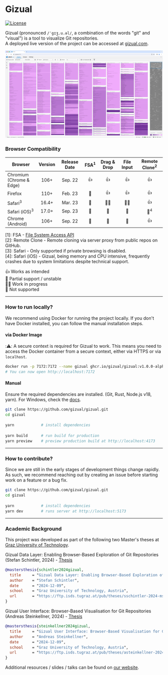 # Gizual

[![License](https://img.shields.io/badge/License-Apache_2.0-blue.svg)](https://opensource.org/licenses/Apache-2.0)

Gizual (pronounced `/ˈgɪʒ.u.əl/`, a combination of the words "git" and "visual") is a tool to visualize Git repositories.  
A deployed live version of the project can be accessed at [gizual.com](https://www.gizual.com).

![Gizual Screenshot](./docs/images/screenshot.png)

### Browser Compatibility

| Browser                      | Version | Release Date | FSA<sup>1</sup> | Drag & Drop | File Input | Remote Clone<sup>2</sup> |
| ---------------------------- | :-----: | :----------: | :-------------: | :---------: | :--------: | :----------------------: |
| Chromium<br/>(Chrome & Edge) |  106+   |   Sep. 22    |       👍        |     👍      |     👍     |            👍            |
| Firefox                      |  110+   |   Feb. 23    |       🚫        |     👍      |     👍     |            👍            |
| Safari<sup>3</sup>           |  16.4+  |   Mar. 23    |       🚫        |     👨‍💻      |     👨‍💻     |            👍            |
| Safari (iOS)<sup>3</sup>     |  17.0+  |   Sep. 23    |       🚫        |     🚫      |     🚫     |      🚧<sup>4</sup>      |
| Chrome (Android)             |  106+   |   Sep. 22    |       🚫        |     🚫      |     🚫     |            👍            |

[1]: FSA - [File System Access API](https://developer.mozilla.org/en-US/docs/Web/API/File_System_Access_API)  
[2]: Remote Clone - Remote cloning via server proxy from public repos on GitHub.  
[3]: Safari - Only supported if private browsing is disabled.  
[4]: Safari (iOS) - Gizual, being memory and CPU intensive, frequently crashes due to system limitations despite technical support.

👍 Works as intended  
🚧 Partial support / unstable  
👨‍💻 Work in progress  
🚫 Not supported

---

### How to run locally?

We recommend using Docker for running the project locally. If you don't have Docker installed, you can follow the manual installation steps.

#### via Docker Image

::warning:: A secure context is required for Gizual to work. This means you need to access the Docker container from a secure context, either via HTTPS or via `localhost`.

```bash
docker run -p 7172:7172 --name gizual ghcr.io/gizual/gizual:v1.0.0-alpha.20
# You can now open http://localhost:7172
```

#### Manual

Ensure the required dependencies are installed. (Git, Rust, Node.js v18, yarn). For Windows, check the [docs](./docs/dep-install-windows.md).

```bash
git clone https://github.com/gizual/gizual.git
cd gizual

yarn            # install dependencies

yarn build      # run build for production
yarn preview    # preview production build at http://localhost:4173
```

---

### How to contribute?

Since we are still in the early stages of development things change rapidly. As such, we recommend reaching out by creating an issue before starting work on a feature or a bug fix.

```bash
git clone https://github.com/gizual/gizual.git
cd gizual

yarn            # install dependencies
yarn dev        # runs server at http://localhost:5173
```

---

### Academic Background

This project was developed as part of the following two Master's theses at [Graz University of Technology](https://tugraz.at).

Gizual Data Layer: Enabling Browser-Based Exploration of Git Repositories (Stefan Schintler, 2024) - [Thesis](https://ftp.isds.tugraz.at/pub/theses/sschintler-2024-msc.pdf)

```bibtex
@mastersthesis{schintler2024gizual,
  title     = "Gizual Data Layer: Enabling Browser-Based Exploration of Git Repositories",
  author    = "Stefan Schintler",
  date      = "2024-12-09",
  school    = "Graz University of Technology, Austria",
  url       = "https://ftp.isds.tugraz.at/pub/theses/sschintler-2024-msc.pdf"
}
```

Gizual User Interface: Browser-Based Visualisation for Git Repositories (Andreas Steinkellner, 2024) - [Thesis](https://ftp.isds.tugraz.at/pub/theses/asteinkellner-2024-msc.pdf)

```bibtex
@mastersthesis{steinkellner2024gizual,
  title     = "Gizual User Interface: Browser-Based Visualisation for Git Repositories",
  author    = "Andreas Steinkellner",
  date      = "2024-12-09",
  school    = "Graz University of Technology, Austria",
  url       = "https://ftp.isds.tugraz.at/pub/theses/asteinkellner-2024-msc.pdf"
}
```

Additional resources / slides / talks can be found on [our website](https://gizual.com/resources).
